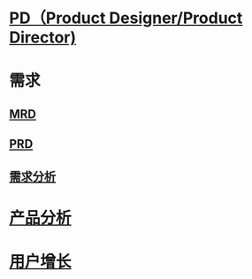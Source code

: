 
# [PD（Product Designer/Product Director)](PD.md)

# 需求
## [MRD](Requirement/MRD.md)
## [PRD](Requirement/PRD.md)
## [需求分析](Requirement/Analysis.md)

# [产品分析](ProductAnalysis/README.md)

# [用户增长](https://github.com/SC-CS-KS/KS-GrowthHacker)

